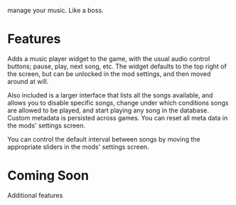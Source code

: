 manage your music. Like a boss.

# Features

Adds a music player widget to the game, with the usual audio control buttons; pause, play, next song, etc. The widget defaults to the top right of the screen, but can be unlocked in the mod settings, and then moved around at will.

Also included is a larger interface that lists all the songs available, and allows you to disable specific songs, change under which conditions songs are allowed to be played, and start playing any song in the database. Custom metadata is persisted across games. You can reset all meta data in the mods' settings screen.

You can control the default interval between songs by moving the appropriate sliders in the mods' settings screen.

# Coming Soon

Additional features
